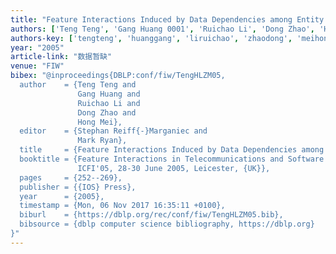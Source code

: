 ```yaml
---
title: "Feature Interactions Induced by Data Dependencies among Entity Components."
authors: ['Teng Teng', 'Gang Huang 0001', 'Ruichao Li', 'Dong Zhao', 'Hong Mei']
authors-key: ['tengteng', 'huanggang', 'liruichao', 'zhaodong', 'meihong']
year: "2005"
article-link: "数据暂缺"
venue: "FIW"
bibex: "@inproceedings{DBLP:conf/fiw/TengHLZM05,
  author    = {Teng Teng and
               Gang Huang and
               Ruichao Li and
               Dong Zhao and
               Hong Mei},
  editor    = {Stephan Reiff{-}Marganiec and
               Mark Ryan},
  title     = {Feature Interactions Induced by Data Dependencies among Entity Components},
  booktitle = {Feature Interactions in Telecommunications and Software Systems VIII,
               ICFI'05, 28-30 June 2005, Leicester, {UK}},
  pages     = {252--269},
  publisher = {{IOS} Press},
  year      = {2005},
  timestamp = {Mon, 06 Nov 2017 16:35:11 +0100},
  biburl    = {https://dblp.org/rec/conf/fiw/TengHLZM05.bib},
  bibsource = {dblp computer science bibliography, https://dblp.org}
}"
---
```

